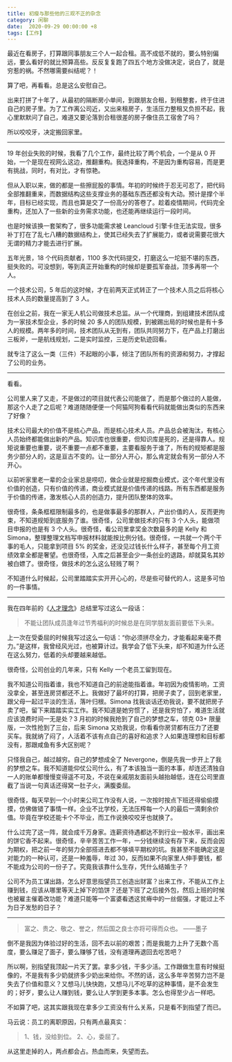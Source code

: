 ```yaml
---
title: 初瘦与那些他的三观不正的杂念
category: 闲聊
date:  2020-09-29 00:00:00 +8
tags: [工作]
---
```


最近在看房子，打算跟同事朋友三个人一起合租。高不成低不就的，要么特别偏远，要么看好的就比预算高些。反反复复跑了四五个地方没做决定，说白了，就是穷惹的祸。不然哪需要纠结呢？！

算了吧，再看看。总是这么安慰自己。

出来打拼了十年了，从最初的隔断房小单间，到跟朋友合租，到租整套，终于住进自己的房子里。为了工作离公司近，又出来租房子，生活压力整租又负担不起，我心里默默问了自己，难道又要沦落到合租很差的房子像住员工宿舍了吗？

所以咬咬牙，决定搬回家里。

<!-- more -->

---

19 年创业失败的时候，我看了几个工作，最终比较了两个机会，一个是从 0 开始，一个是现在视网么这边，推翻重构。我选择重构，不是因为重构容易，而是更有挑战，同时，有对比，才有惊艳。

但从入职以来，做的都是一些擦屁股的事情。年初的时候终于忍无可忍了，把代码全部推翻重来，而数据结构这些支撑业务的基础东西还都没有大动。预计是撑个半年，目标已经实现，而且也算是交了一份高分的答卷了。趁着疫情期间，代码完全重构，还加入了一些新的业务需求功能，也还能再继续运行一段时间。

也是时候该换一套架构了，很多功能需求被 Leancloud 引擎卡住无法实现，很多补丁打在了乱七八糟的数据结构上，使其已经失去了扩展能力，或者说需要花很大无谓的精力才能去进行扩展。

五年光景，18 个代码贡献者，1100 多次代码提交，打磨这么一坨挺不堪的东西，挺失败的。可没想到，等到真正开始重构的时候却是要孤军奋战，顶多再带一个人。

一个技术公司，5 年后的这时候，才在前两天正式转正了一个技术人员之后将核心技术人员的数量提高到了 3 人。

在创业之前，我在一家无人机公司做技术总监。从一个代理商，到组建技术团队成为一家技术型企业，多的时候 20 多人的团队规模，到被踢出局的时候也是有十多人的规模。两年多的时间，技术团队从无到有，团队共同努力下，在产品上打磨出三板斧，一是航线规划，二是实时监控，三是历史轨迹回看。

就专注了这么一类（三件）不起眼的小事，倾注了团队所有的资源和努力，才撑起了公司的业务。

---

看看。

公司里人来了又走，不是做过的项目就代表公司能做了，而是那个做过的人能做，那这个人走了之后呢？难道随随便便一个阿猫阿狗看看代码就能做出类似的东西来了好像？

技术公司最大的价值不是核心产品，而是核心技术人员。产品总会被淘汰，有核心人员始终都能做出新的产品。知识库也很重要，但知识库是死的，还是得靠人。规矩说重要也重要，说不重要一点都不重要，主要看服务于谁了，所有的规矩都是服务少部分人的，这是亘古不变的。让一部分人开心，那么肯定就会有另一部分人不开心。

以前听家里老一辈的企业家总是唠叨，做企业就是挖掘商业模式，这个年代里没有价值的创造，只有价值的传递，商业模式就是价值传递的线路。所有东西都是服务于价值的传递，激发核心人员的创造力，提升团队整体的效率。

很奇怪，条条框框限制最多的，也是做事最多的那群人，产出价值的人，反而更拘束，不知道规矩到底服务了谁。很奇怪，公司里做技术的只有 3 个人头，能做项目申报的也是有 3 个人头。很奇怪，看公司里拿奖金次数最多的是 Kelly 和 Simona，整理整理文档写申报材料就能按比例分钱。很奇怪，一共就一个两个干事的毛人，只能拿到项目 5% 的奖金，还没见过钱长什么样子，甚至每个月工资绩效拿全都是奢望。也很奇怪，入库之后甚至会少一条创业的退路，却就莫名其妙被白嫖了。很奇怪，做技术的怎么这么轻贱了啊？

不知道什么时候起，公司里踏踏实实开开心心的，尽是些可替代的人，这是多可怕的一件事情。

---

我在四年前的《[人才理念](https://leader.js.cool/mind/team/concept)》总结里写过这么一段话：

> 不能让团队成员逢年过节秀福利的时候总是在同学朋友面前要低下头来。

上一次在受委屈的时候我写过这么一句话：“你必须拼尽全力，才能看起来毫不费力。”是这样，我曾经风光过，也被算计过。我学会了低下头来，却不知道为什么还在这么努力，低着的头却要越来越低。

很奇怪，公司创业的几年来，只有 Kelly 一个老员工留到现在。

我不知道公司指着谁，我也不知道自己的前途能指着谁。年初因为疫情影响，工资没拿全，甚至连房贷都还不上。我做好了最坏的打算，把房子卖了，回到老家里，跟父母一起过平淡的生活，落叶归根。Simona 找我谈话还劝我说，要不就把房子卖了吧，留下来踏踏实实工作。我不知道是她穷惯了，还是我穷怕了，难道生活就应该浪费时间一无是处？3 月初的时候我抢到了自己的梦想之车，领克 03+ 限量版，一次性抢到了三台，后来 Simona 又劝我说，你看看你房贷都有压力了还要买车。我就纳了闷了，人活着不该有点自己的喜好和追求？人如果连理想和目标都没有，那跟咸鱼有多大区别呢？

只怪我自己，越过越穷。自己的梦想成全了 Nevergone，倒是先我一步开上了我的梦想之车。我不知道能仰仗公司什么，有了本该独当一面的本事，却连还清独自一人的账单都慢慢变得遥不可及，不说在亲戚朋友面前头越抬越低，连在公司里直截了当说一句真话还得窝一肚子火，满腹委屈。


很奇怪，每天早到一个小时来公司工作没有人说，一次按时按点下班还得偷偷摸摸，仿佛做错了事情一样。企业不比学校，无法压榨每一个人的最后一滴剩余价值。毕竟在学校还能卡个不毕业，而工作说换咬咬牙也就换了。

什么过完了这一阵，就会成千万身家。连薪资待遇都达不到行业一般水平，画出来的饼它香不起来。很奇怪，辛辛苦苦工作一年，一分钱继续没有存下来，反而会因为期权，把之前一年的努力全部搭进去都不够填平期权的坑。我甚至不能确定这是对能力的一种认可，还是一种羞辱，年过 30，反而如果不向家里人伸手要钱，都不能成为公司的一份子了。究竟我该靠什么生存，凭什么结婚生子？

公司不为员工谋出路，怎么好意思指望员工创造出财富？出来工作，不能从工作上赚到钱，应该从哪里等天上掉下的馅饼？还是下班了之后接外包，然后上班的时候也被雇主催着改功能？难道只能等一个富婆看透这贫瘠中的一丝倔强，才能过上不为日子发愁的日子？

---

> 富之、贵之、敬之、誉之，然后国之良士亦将可得而众也。 ——墨子

倒不是我因为体验过好的生活，回不去以前的艰苦；而是我能力上升了无数个高度，要么赚足了面子，要么赚够了钱，没有道理再退回去吃苦吧？

所以啊，别指望我顶起一片天了罢。拿多少钱，干多少活。工作跟做生意有时候挺像的，不是我有多少奶就挤多少奶出来给你。不然的话，这么多年辛苦努力岂不是失去了价值和意义？又想马儿快快跑，又想马儿不吃草的这种事情，是不会发生的；好歹，要么让人赚到钱，要么让人学到更多本事。怎么也得至少占一样吧。

不如算了吧，这其实跟我现在拿多少工资没有什么关系，只是看不到指望了而已。

马云说：员工的离职原因，只有两点最真实：

>   1、钱，没给到位。
>   2、心，委屈了。

从这里走掉的人，两点都会占。热血而来，失望而去。
